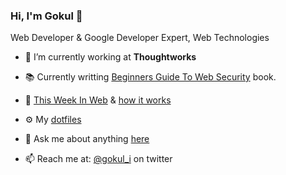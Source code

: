 ### Hi, I'm Gokul 👋


Web Developer & Google Developer Expert, Web Technologies

- 🔭 I’m currently working at <b>Thoughtworks</b>

- 📚 Currently writting [Beginners Guide To Web Security](https://twitter.com/gokul_i/status/1280327833038884864) book.

- 📩 [This Week In Web](https://www.this-week-in-web.com/) & [how it works](https://how-it-works.dev/)

- ⚙️ My [dotfiles](https://github.com/gokulkrishh/dotfiles)

- 💬 Ask me about anything [here](https://github.com/gokulkrishh/gokulkrishh/issues)

- 📫 Reach me at: [@gokul_i](twitter.com/gokul_i) on twitter


